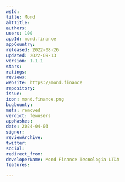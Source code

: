 ```yaml
---
wsId: 
title: Mond
altTitle: 
authors: 
users: 100
appId: mond.finance
appCountry: 
released: 2022-08-26
updated: 2022-09-13
version: 1.1.1
stars: 
ratings: 
reviews: 
website: https://mond.finance
repository: 
issue: 
icon: mond.finance.png
bugbounty: 
meta: removed
verdict: fewusers
appHashes: 
date: 2024-04-03
signer: 
reviewArchive: 
twitter: 
social: 
redirect_from: 
developerName: Mond Finance Tecnologia LTDA
features: 

---
```


